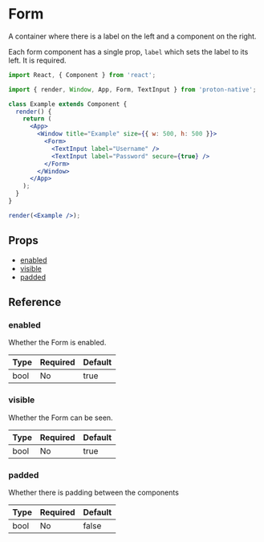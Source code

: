 # Form

A container where there is a label on the left and a component on the right.

Each form component has a single prop, `label` which sets the label to its left. It is required.

```jsx
import React, { Component } from 'react';

import { render, Window, App, Form, TextInput } from 'proton-native';

class Example extends Component {
  render() {
    return (
      <App>
        <Window title="Example" size={{ w: 500, h: 500 }}>
          <Form>
            <TextInput label="Username" />
            <TextInput label="Password" secure={true} />
          </Form>
        </Window>
      </App>
    );
  }
}

render(<Example />);
```

## Props

- [enabled](#enabled)
- [visible](#visible)
- [padded](#padded)

## Reference

### enabled

Whether the Form is enabled.

| **Type** | **Required** | **Default** |
| -------- | ------------ | ----------- |
| bool     | No           | true        |

### visible

Whether the Form can be seen.

| **Type** | **Required** | **Default** |
| -------- | ------------ | ----------- |
| bool     | No           | true        |

### padded

Whether there is padding between the components

| **Type** | **Required** | **Default** |
| -------- | ------------ | ----------- |
| bool     | No           | false       |
